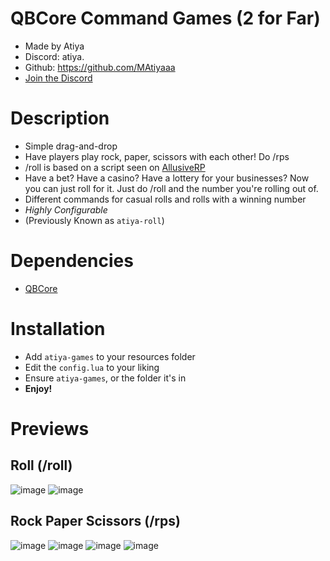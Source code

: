 # QBCore Command Games (2 for Far)
* Made by Atiya
* Discord: atiya.
* Github: https://github.com/MAtiyaaa
* [Join the Discord](https://discord.gg/GyeRexYR35)

# Description
* Simple drag-and-drop
* Have players play rock, paper, scissors with each other! Do /rps
* /roll is based on a script seen on [AllusiveRP](https://discord.gg/allusiverp)
* Have a bet? Have a casino? Have a lottery for your businesses? Now you can just roll for it. Just do /roll and the number you're rolling out of.
* Different commands for casual rolls and rolls with a winning number
* *Highly Configurable*
* (Previously Known as `atiya-roll`)

# Dependencies
* [QBCore](https://github.com/qbcore-framework)

# Installation
* Add `atiya-games` to your resources folder
* Edit the `config.lua` to your liking
* Ensure `atiya-games`, or the folder it's in
* **Enjoy!**

# Previews
## Roll (/roll)
![image](https://github.com/MAtiyaaa/atiya-roll/assets/45663878/15a14c0d-7cfc-4eae-ba14-56a8cd8d3727)
![image](https://github.com/MAtiyaaa/atiya-roll/assets/45663878/4c5aed84-dff1-4cb2-a189-104247cc06f6)
## Rock Paper Scissors (/rps)

![image](https://github.com/MAtiyaaa/atiya-games/assets/45663878/c394e730-86c3-4ba0-b6a5-af3cd49f95df)
![image](https://github.com/MAtiyaaa/atiya-games/assets/45663878/549f323d-3d40-494f-b2cf-2597dda3c1b3)
![image](https://github.com/MAtiyaaa/atiya-games/assets/45663878/b232832a-263f-402c-9701-7975249d8be3)
![image](https://github.com/MAtiyaaa/atiya-games/assets/45663878/b6665705-c9e2-4b50-9e3c-b5c3620d370d)
